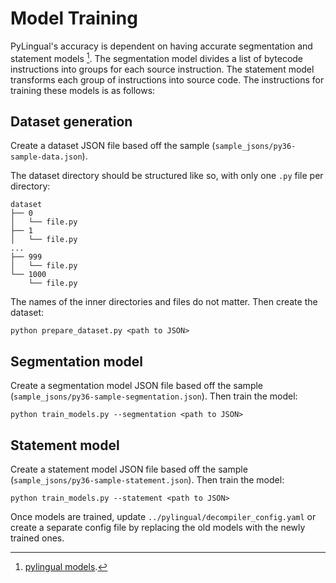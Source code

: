 # Model Training

PyLingual's accuracy is dependent on having accurate segmentation and statement models [^1]. The segmentation model divides a list of bytecode instructions into groups for each source instruction. The statement model transforms each group of instructions into source code. The instructions for training these models is as follows:

## Dataset generation

Create a dataset JSON file based off the sample (`sample_jsons/py36-sample-data.json`).

The dataset directory should be structured like so, with only one `.py` file per directory:

```
dataset
├── 0
│   └── file.py
├── 1
│   └── file.py
...
├── 999
│   └── file.py
└── 1000
    └── file.py
```

The names of the inner directories and files do not matter. Then create the dataset:

```
python prepare_dataset.py <path to JSON>
```

## Segmentation model

Create a segmentation model JSON file based off the sample (`sample_jsons/py36-sample-segmentation.json`). Then train the model:

```
python train_models.py --segmentation <path to JSON>
```

## Statement model

Create a statement model JSON file based off the sample (`sample_jsons/py36-sample-statement.json`). Then train the model:

```
python train_models.py --statement <path to JSON>
```

Once models are trained, update `../pylingual/decompiler_config.yaml` or create a separate config file by replacing the old models with the newly trained ones.

[^1]: [pylingual models](https://huggingface.co/syssec-utd).
